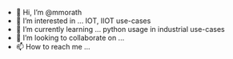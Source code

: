 - 👋 Hi, I’m @mmorath
- 👀 I’m interested in ...
  IOT, IIOT use-cases 
- 🌱 I’m currently learning ...
  python usage in industrial use-cases
- 💞️ I’m looking to collaborate on ...
- 📫 How to reach me ...

<!---
mmorath/mmorath is a ✨ special ✨ repository because its `README.md` (this file) appears on your GitHub profile.
You can click the Preview link to take a look at your changes.
--->
